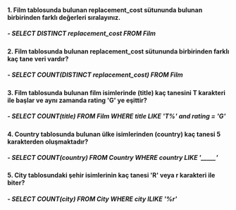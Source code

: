 #### 1. Film tablosunda bulunan replacement_cost sütununda bulunan birbirinden farklı değerleri sıralayınız.
 ##### - SELECT DISTINCT replacement_cost FROM Film 

#### 2. Film tablosunda bulunan replacement_cost sütununda birbirinden farklı kaç tane veri vardır?
 #####  - SELECT COUNT(DISTINCT replacement_cost) FROM Film   
 
#### 3. Film tablosunda bulunan film isimlerinde (title) kaç tanesini T karakteri ile başlar ve aynı zamanda rating 'G' ye eşittir?
 #####  - SELECT COUNT(title) FROM Film WHERE title LIKE 'T%' and rating = 'G'
 
#### 4. Country tablosunda bulunan ülke isimlerinden (country) kaç tanesi 5 karakterden oluşmaktadır?
 #####  - SELECT COUNT(country) FROM Country WHERE country LIKE '_____'
 
#### 5. City tablosundaki şehir isimlerinin kaç tanesi 'R' veya r karakteri ile biter?
 #####  - SELECT COUNT(city) FROM City WHERE city ILIKE '%r'
